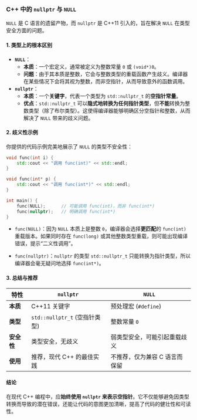 ### **C++ 中的 `nullptr` 与 `NULL`**

`NULL` 是 C 语言的遗留产物，而 `nullptr` 是 C++11 引入的，旨在解决 `NULL` 在类型安全方面的问题。
#### **1. 类型上的根本区别**

- **`NULL`**：
    - **本质**：一个宏定义，通常被定义为整数常量 `0` 或 `(void*)0`。
    - **问题**：由于其本质是整数，它会与整数类型的重载函数产生歧义。编译器在某些情况下会将其视为整数，而非空指针，从而导致意外的函数调用。
- **`nullptr`**：
    - **本质**：一个**关键字**，代表一个类型为 `std::nullptr_t` 的**空指针常量**。
    - **优点**：`std::nullptr_t` 可以**隐式地转换为任何指针类型**，但**不能**转换为整数类型（除了布尔类型）。这使得编译器能够明确区分空指针和整数，从而解决了 `NULL` 带来的歧义问题。
#### **2. 歧义性示例**

你提供的代码示例完美地展示了 `NULL` 的类型不安全性：
```cpp
void func(int i) {
    std::cout << "调用 func(int)" << std::endl;
}

void func(int* p) {
    std::cout << "调用 func(int*)" << std::endl;
}

int main() {
    func(NULL);      // 可能调用 func(int)，而非 func(int*)
    func(nullptr);   // 明确调用 func(int*)
}
```

- `func(NULL)`：因为 `NULL` 本质上是整数 `0`，编译器会选择**更匹配**的 `func(int)` 重载版本。如果同时存在 `func(long)` 或其他整数类型重载，则可能出现编译错误，提示“二义性调用”。
    
- `func(nullptr)`：`nullptr` 的类型 `std::nullptr_t` 只能转换为指针类型，所以编译器会毫无疑问地选择 `func(int*)`。

#### **3. 总结与推荐**

|特性|`nullptr`|`NULL`|
|---|---|---|
|**本质**|C++11 关键字|预处理宏 (`#define`)|
|**类型**|`std::nullptr_t` (空指针类型)|整数常量 `0`|
|**安全性**|类型安全，无歧义|弱类型安全，可能引起重载歧义|
|**使用**|推荐，现代 C++ 的最佳实践|不推荐，仅为兼容 C 语言而保留|

#### **结论**

在现代 C++ 编程中，应**始终使用 `nullptr` 来表示空指针**。它不仅能够避免因类型转换而导致的潜在错误，还能让代码的意图更加清晰，提高了代码的健壮性和可读性。